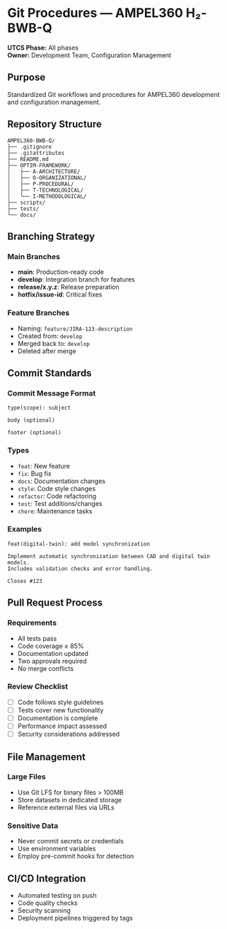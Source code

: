# Git Procedures — AMPEL360 H₂-BWB-Q

**UTCS Phase:** All phases  
**Owner:** Development Team, Configuration Management

## Purpose
Standardized Git workflows and procedures for AMPEL360 development and configuration management.

## Repository Structure
```
AMPEL360-BWB-Q/
├── .gitignore
├── .gitattributes
├── README.md
├── OPTIM-FRAMEWORK/
│   ├── A-ARCHITECTURE/
│   ├── O-ORGANIZATIONAL/
│   ├── P-PROCEDURAL/
│   ├── T-TECHNOLOGICAL/
│   └── I-METHODOLOGICAL/
├── scripts/
├── tests/
└── docs/
```

## Branching Strategy

### Main Branches
- **main**: Production-ready code
- **develop**: Integration branch for features
- **release/x.y.z**: Release preparation
- **hotfix/issue-id**: Critical fixes

### Feature Branches
- Naming: `feature/JIRA-123-description`
- Created from: `develop`
- Merged back to: `develop`
- Deleted after merge

## Commit Standards

### Commit Message Format
```
type(scope): subject

body (optional)

footer (optional)
```

### Types
- `feat`: New feature
- `fix`: Bug fix
- `docs`: Documentation changes
- `style`: Code style changes
- `refactor`: Code refactoring
- `test`: Test additions/changes
- `chore`: Maintenance tasks

### Examples
```
feat(digital-twin): add model synchronization

Implement automatic synchronization between CAD and digital twin models.
Includes validation checks and error handling.

Closes #123
```

## Pull Request Process

### Requirements
- All tests pass
- Code coverage ≥ 85%
- Documentation updated
- Two approvals required
- No merge conflicts

### Review Checklist
- [ ] Code follows style guidelines
- [ ] Tests cover new functionality
- [ ] Documentation is complete
- [ ] Performance impact assessed
- [ ] Security considerations addressed

## File Management

### Large Files
- Use Git LFS for binary files > 100MB
- Store datasets in dedicated storage
- Reference external files via URLs

### Sensitive Data
- Never commit secrets or credentials
- Use environment variables
- Employ pre-commit hooks for detection

## CI/CD Integration
- Automated testing on push
- Code quality checks
- Security scanning
- Deployment pipelines triggered by tags